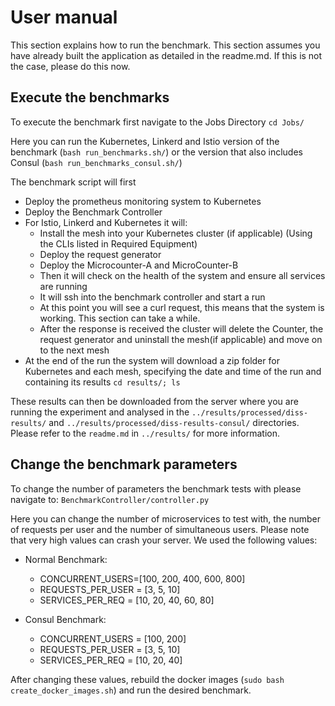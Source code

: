 # User manual 

This section explains how to run the benchmark. This section assumes you have already built the application as detailed in the readme.md.
If this is not the case, please do this now.

## Execute the benchmarks
To execute the benchmark first navigate to the Jobs Directory
`cd Jobs/`

Here you can run the Kubernetes, Linkerd and Istio version of the benchmark (`bash run_benchmarks.sh/`) or the version that also includes Consul (`bash run_benchmarks_consul.sh/`)

The benchmark script will first 
* Deploy the prometheus monitoring system to Kubernetes
* Deploy the Benchmark Controller
* For Istio, Linkerd and Kubernetes it will:
    * Install the mesh into your Kubernetes cluster (if applicable) (Using the CLIs listed in Required Equipment)
    * Deploy the request generator
    * Deploy the Microcounter-A and MicroCounter-B
    * Then it will check on the health of the system and ensure all services are running
    * It will ssh into the benchmark controller and start a run
    * At this point you will see a curl request, this means that the system is working. This section can take a while.
    * After the response is received the cluster will delete the Counter, the request generator and uninstall the mesh(if applicable) and move on to the next mesh
* At the end of the run the system will download a zip folder for Kubernetes and each mesh, specifying the date and time of the run and containing its results `cd results/; ls`

These results can then be downloaded from the server where you are running the experiment and analysed in the `../results/processed/diss-results/` and `../results/processed/diss-results-consul/` directories. Please refer to the `readme.md` in `../results/` for more information.

## Change the benchmark parameters
To change the number of parameters the benchmark tests with please navigate to:
`BenchmarkController/controller.py`

Here you can change the number of microservices to test with, the number of requests per user and the number of simultaneous users.
Please note that very high values can crash your server. We used the following values:

* Normal Benchmark:
    * CONCURRENT_USERS=[100, 200, 400, 600, 800]
    * REQUESTS_PER_USER = [3, 5, 10]
    * SERVICES_PER_REQ = [10, 20, 40, 60, 80]

* Consul Benchmark:
    * CONCURRENT_USERS = [100, 200]
    * REQUESTS_PER_USER = [3, 5, 10]
    * SERVICES_PER_REQ = [10, 20, 40]

After changing these values, rebuild the docker images (`sudo bash create_docker_images.sh`) and run the desired benchmark.

